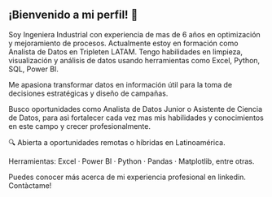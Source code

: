 ## ¡Bienvenido a mi perfil! 👋

Soy Ingeniera Industrial con experiencia de mas de 6 años en optimización y mejoramiento de procesos. Actualmente estoy en formación como Analista de Datos en Tripleten LATAM. Tengo habilidades en limpieza, visualización y análisis de datos usando herramientas como Excel, Python, SQL, Power BI.

Me apasiona transformar datos en información útil para la toma de decisiones estratégicas y diseño de campañas. 

Busco oportunidades como Analista de Datos Junior o Asistente de Ciencia de Datos, para asì fortalecer cada vez mas mis habilidades y conocimientos en este campo y crecer profesionalmente. 

🔍 Abierta a oportunidades remotas o híbridas en Latinoamérica.

Herramientas: Excel · Power BI · Python · Pandas · Matplotlib, entre otras.

Puedes conocer más acerca de mi experiencia profesional en linkedin. Contàctame! 
